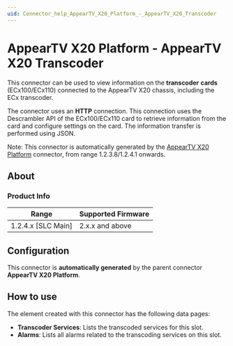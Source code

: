 ```yaml
---
uid: Connector_help_AppearTV_X20_Platform_-_AppearTV_X20_Transcoder
---
```


# AppearTV X20 Platform - AppearTV X20 Transcoder

This connector can be used to view information on the **transcoder** **cards** (ECx100/ECx110) connected to the AppearTV X20 chassis, including the ECx transcoder.

The connector uses an **HTTP** connection. This connection uses the Descrambler API of the ECx100/ECx110 card to retrieve information from the card and configure settings on the card. The information transfer is performed using JSON.

Note: This connector is automatically generated by the [AppearTV X20 Platform](xref:Connector_help_AppearTV_X20_Platform) connector, from range 1.2.3.8/1.2.4.1 onwards.

## About

### Product Info

| **Range**            | **Supported Firmware** |
|----------------------|------------------------|
| 1.2.4.x [SLC Main]   | 2.x.x and above        |

## Configuration

This connector is **automatically generated** by the parent connector **AppearTV X20 Platform**.

## How to use

The element created with this connector has the following data pages:

- **Transcoder Services**: Lists the transcoded services for this slot.
- **Alarms**: Lists all alarms related to the transcoding services on this slot.
